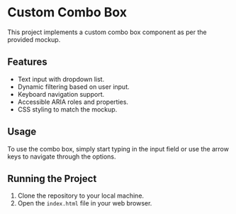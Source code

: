 # Custom Combo Box

This project implements a custom combo box component as per the provided mockup.

## Features

- Text input with dropdown list.
- Dynamic filtering based on user input.
- Keyboard navigation support.
- Accessible ARIA roles and properties.
- CSS styling to match the mockup.

## Usage

To use the combo box, simply start typing in the input field or use the arrow keys to navigate through the options.

## Running the Project

1. Clone the repository to your local machine.
2. Open the `index.html` file in your web browser.
